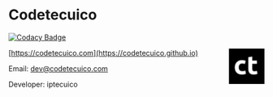 # Codetecuico

[![Codacy Badge](https://api.codacy.com/project/badge/Grade/6500745cbf804d9c8863213123443292)](https://app.codacy.com/app/iptecuico/codetecuico.github.io?utm_source=github.com&utm_medium=referral&utm_content=Codetecuico/codetecuico.github.io&utm_campaign=badger)

<img src="https://github.com/Codetecuico/codetecuico.github.io/blob/master/apple-touch-icon-60x60.png" align="right" width="70" />

[https://codetecuico.com](https://codetecuico.github.io)

Email: dev@codetecuico.com

Developer: iptecuico
